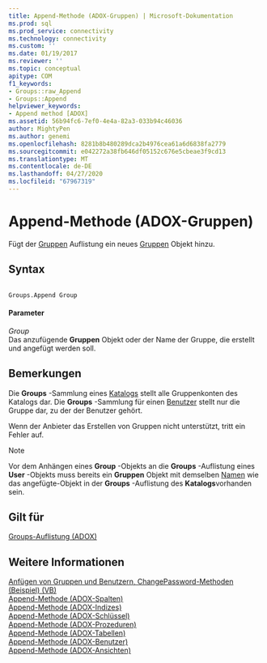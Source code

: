 ```yaml
---
title: Append-Methode (ADOX-Gruppen) | Microsoft-Dokumentation
ms.prod: sql
ms.prod_service: connectivity
ms.technology: connectivity
ms.custom: ''
ms.date: 01/19/2017
ms.reviewer: ''
ms.topic: conceptual
apitype: COM
f1_keywords:
- Groups::raw_Append
- Groups::Append
helpviewer_keywords:
- Append method [ADOX]
ms.assetid: 56b94fc6-7ef0-4e4a-82a3-033b94c46036
author: MightyPen
ms.author: genemi
ms.openlocfilehash: 8281b8b480289dca2b4976cea61a6d6838fa2779
ms.sourcegitcommit: e042272a38fb646df05152c676e5cbeae3f9cd13
ms.translationtype: MT
ms.contentlocale: de-DE
ms.lasthandoff: 04/27/2020
ms.locfileid: "67967319"
---
```

# <a name="append-method-adox-groups"></a>Append-Methode (ADOX-Gruppen)
Fügt der [Gruppen](../../../ado/reference/adox-api/groups-collection-adox.md) Auflistung ein neues [Gruppen](../../../ado/reference/adox-api/group-object-adox.md) Objekt hinzu.  
  
## <a name="syntax"></a>Syntax  
  
```  
  
Groups.Append Group  
```  
  
#### <a name="parameters"></a>Parameter  
 *Group*  
 Das anzufügende **Gruppen** Objekt oder der Name der Gruppe, die erstellt und angefügt werden soll.  
  
## <a name="remarks"></a>Bemerkungen  
 Die **Groups** -Sammlung eines [Katalogs](../../../ado/reference/adox-api/catalog-object-adox.md) stellt alle Gruppenkonten des Katalogs dar. Die **Groups** -Sammlung für einen [Benutzer](../../../ado/reference/adox-api/user-object-adox.md) stellt nur die Gruppe dar, zu der der Benutzer gehört.  
  
 Wenn der Anbieter das Erstellen von Gruppen nicht unterstützt, tritt ein Fehler auf.  
  
> [!NOTE]
>  Vor dem Anhängen eines **Group** -Objekts an die **Groups** -Auflistung eines **User** -Objekts muss bereits ein **Gruppen** Objekt mit demselben [Namen](../../../ado/reference/adox-api/name-property-adox.md) wie das angefügte-Objekt in der **Groups** -Auflistung des **Katalogs**vorhanden sein.  
  
## <a name="applies-to"></a>Gilt für  
 [Groups-Auflistung (ADOX)](../../../ado/reference/adox-api/groups-collection-adox.md)  
  
## <a name="see-also"></a>Weitere Informationen  
 [Anfügen von Gruppen und Benutzern, ChangePassword-Methoden (Beispiel) (VB)](../../../ado/reference/adox-api/groups-and-users-append-changepassword-methods-example-vb.md)   
 [Append-Methode (ADOX-Spalten)](../../../ado/reference/adox-api/append-method-adox-columns.md)   
 [Append-Methode (ADOX-Indizes)](../../../ado/reference/adox-api/append-method-adox-indexes.md)   
 [Append-Methode (ADOX-Schlüssel)](../../../ado/reference/adox-api/append-method-adox-keys.md)   
 [Append-Methode (ADOX-Prozeduren)](../../../ado/reference/adox-api/append-method-adox-procedures.md)   
 [Append-Methode (ADOX-Tabellen)](../../../ado/reference/adox-api/append-method-adox-tables.md)   
 [Append-Methode (ADOX-Benutzer)](../../../ado/reference/adox-api/append-method-adox-users.md)   
 [Append-Methode (ADOX-Ansichten)](../../../ado/reference/adox-api/append-method-adox-views.md)
